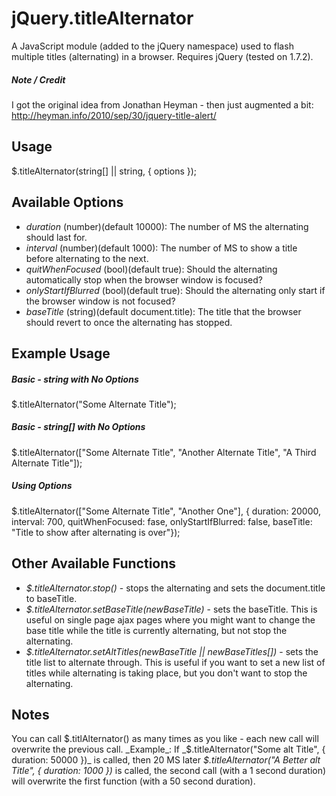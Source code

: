 # jQuery.titleAlternator
A JavaScript module (added to the jQuery namespace) used to flash multiple titles (alternating) in a browser.  Requires jQuery (tested on 1.7.2).
##### Note / Credit
I got the original idea from Jonathan Heyman - then just augmented a bit: http://heyman.info/2010/sep/30/jquery-title-alert/

## Usage
$.titleAlternator(string[] || string, { options });

## Available Options
- _duration_ (number)(default 10000): The number of MS the alternating should last for.
- _interval_ (number)(default 1000): The number of MS to show a title before alternating to the next.
- _quitWhenFocused_ (bool)(default true): Should the alternating automatically stop when the browser window is focused?
- _onlyStartIfBlurred_ (bool)(default true): Should the alternating only start if the browser window is not focused?
- _baseTitle_ (string)(default document.title): The title that the browser should revert to once the alternating has stopped.


## Example Usage
##### _Basic - string with No Options_
$.titleAlternator("Some Alternate Title");

##### _Basic - string[] with No Options_
$.titleAlternator(["Some Alternate Title", "Another Alternate Title", "A Third Alternate Title"]);

##### _Using Options_
$.titleAlternator(["Some Alternate Title", "Another One"], { duration: 20000, interval: 700, quitWhenFocused: fase, onlyStartIfBlurred: false, baseTitle: "Title to show after alternating is over"});

## Other Available Functions
- _$.titleAlternator.stop()_ - stops the alternating and sets the document.title to baseTitle.
- _$.titleAlternator.setBaseTitle(newBaseTitle)_ - sets the baseTitle.  This is useful on single page ajax pages where you might want to change the base title while the title is currently alternating, but not stop the alternating.
- _$.titleAlternator.setAltTitles(newBaseTitle || newBaseTitles[])_ - sets the title list to alternate through.  This is useful if you want to set a new list of titles while alternating is taking place, but you don't want to stop the alternating.

## Notes
You can call $.titlAlternator() as many times as you like - each new call will overwrite the previous call.
_Example_:
If _$.titleAlternator("Some alt Title", { duration: 50000 })_ is called, then 20 MS later _$.titleAlternator("A Better alt Title", { duration: 1000 })_ is called, the second call (with a 1 second duration) will overwrite the first function (with a 50 second duration).

